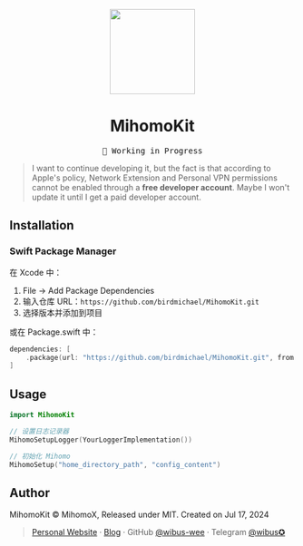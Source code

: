 <p align="center">
  <img src="https://github.com/user-attachments/assets/8b2979ca-0dc9-4419-9dfd-809714542ca1" height="150">
  <h1 align="center">MihomoKit</h1>
</p>

<pre align="center">
🧪 Working in Progress
</pre>

> I want to continue developing it, but the fact is that according to Apple's policy, Network Extension and Personal VPN permissions cannot be enabled through a **free developer account**. Maybe I won't update it until I get a paid developer account.

## Installation

### Swift Package Manager

在 Xcode 中：
1. File → Add Package Dependencies
2. 输入仓库 URL：`https://github.com/birdmichael/MihomoKit.git`
3. 选择版本并添加到项目

或在 Package.swift 中：
```swift
dependencies: [
    .package(url: "https://github.com/birdmichael/MihomoKit.git", from: "1.19.13")
]
```

## Usage

```swift
import MihomoKit

// 设置日志记录器
MihomoSetupLogger(YourLoggerImplementation())

// 初始化 Mihomo
MihomoSetup("home_directory_path", "config_content")
```

## Author

MihomoKit © MihomoX, Released under MIT. Created on Jul 17, 2024

> [Personal Website](http://wibus.ren/) · [Blog](https://blog.wibus.ren/) · GitHub [@wibus-wee](https://github.com/wibus-wee/) · Telegram [@wibus✪](https://t.me/wibus_wee)

